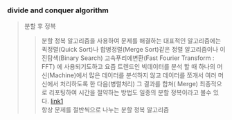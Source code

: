 ### divide and conquer algorithm
> 분할 후 정복   
> > 분할 정복 알고리즘을 사용하여 문제를 해결하는 대표적인 알고리즘에는 퀵정렬(Quick Sort)나 합병정렬(Merge Sort)같은 정렬 알고리즘이나 이진탐색(Binary Search) 고속푸리에변환(Fast Fourier Transform : FFT) 에 사용되기도하고 요즘 트렌드인 빅데이터를 분석 할 때  하나의 머신(Machine)에서  많은 데이터를 분석하지 않고 데이터를 쪼개서 여러 머신에서 처리하도록 한 다음(병렬처리) 
> > 그 결과를 합쳐( Merge) 최종적으로 리포팅하여 시간을 절약하는 방법도  일종의 분할 정복이라고 볼수 있다. [link1](https://jackpot53.tistory.com/68)   
> > 항상 문제를 절반씩으로 나누는 분할 정복 알고리즘
